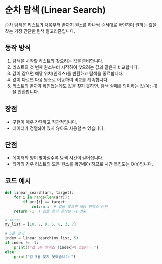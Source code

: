 
# 순차 탐색 (Linear Search)

순차 탐색은 리스트의 처음부터 끝까지 원소를 하나씩 순서대로 확인하며 원하는 값을 찾는 가장 간단한 탐색 알고리즘입니다.

## 동작 방식

1.  탐색을 시작할 리스트와 찾으려는 값을 준비합니다.
2.  리스트의 첫 번째 원소부터 시작하여 찾으려는 값과 같은지 비교합니다.
3.  값이 같으면 해당 위치(인덱스)를 반환하고 탐색을 종료합니다.
4.  값이 다르면 다음 원소로 이동하여 비교를 계속합니다.
5.  리스트의 끝까지 확인했는데도 값을 찾지 못하면, 탐색 실패를 의미하는 값(예: -1)을 반환합니다.

## 장점

-   구현이 매우 간단하고 직관적입니다.
-   데이터가 정렬되어 있지 않아도 사용할 수 있습니다.

## 단점

-   데이터의 양이 많아질수록 탐색 시간이 길어집니다.
-   최악의 경우 리스트의 모든 원소를 확인해야 하므로 시간 복잡도는 O(n)입니다.

## 코드 예시

```python
def linear_search(arr, target):
    for i in range(len(arr)):
        if arr[i] == target:
            return i  # 값을 찾으면 해당 인덱스 반환
    return -1  # 값을 찾지 못하면 -1 반환

# 테스트
my_list = [10, 2, 9, 5, 8, 3, 7]

# 5를 찾기
index = linear_search(my_list, 5)
if index != -1:
    print(f"값 5는 인덱스 {index}에 있습니다.")
else:
    print("값 5를 찾지 못했습니다.")
```

